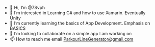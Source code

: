 - 👋 Hi, I’m @7Svph
- 👀 I’m interested in Learning C# and how to use Xamarin. Eventually Unity
- 🌱 I’m currently learning the basics of App Development. Emphasis on BASICS
- 💞️ I’m looking to collaborate on a simple app I am working on
- 📫 How to reach me email ParkourLineGenerator@gmail.com

<!---
7Svph/7Svph is a ✨ special ✨ repository because its `README.md` (this file) appears on your GitHub profile.
You can click the Preview link to take a look at your changes.
--->
